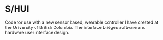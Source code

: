 # S/HUI
Code for use with a new sensor based, wearable controller I have created at the University of British Columbia.
The interface bridges software and hardware user interface design. 
